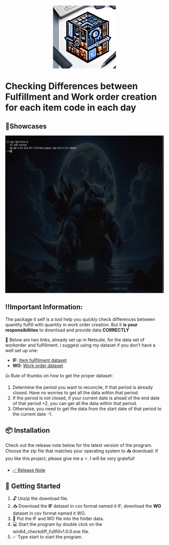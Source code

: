 <p align="center">
<img src="https://github.com/nt2311-vn/checkdiff_fullfill/blob/main/assets/checkdiff_logo.png" width="200" height="200" align="center">
</p>

# Checking Differences between Fulfillment and Work order creation for each item code in each day

## 🎥Showcases

<p align="left">
    <img src="https://github.com/nt2311-vn/checkdiff_fullfill/blob/main/assets/showcase.gif" width="800" height="500">
</p>


## ‼️Important Information:
The package it self is a tool help you quickly check differences between quantity fulfill with quantity in work order creation.
But it **is your responsibilities** to download and provide data **CORRECTLY**

🔗 Below are two links, already set up in Netsuite, for the data set of workorder and fulfillment. I suggest using my dataset if you don't have a well set up one:
- **IF**: [Item fullfilment dataset](https://5574610.app.netsuite.com/app/common/search/searchresults.nl?searchid=2243&whence=)
- **WO**: [Work order dataset](https://5574610.app.netsuite.com/app/common/search/searchresults.nl?searchid=2637&whence=)

👍 Rule of thumbs on how to get the proper dataset:
1. Determine the period you want to reconcile, if that period is already closed. Have no worries to get all the data within that period.
1. If the period is not closed, if your current date is ahead of the end date of that period +2, you can get all the data within that period.
1. Otherwise, you need to get the data from the start date of that period to the current date -1.

## 📦 Installation
Check out the release note below for the latest version of the program. Choose the zip file that matches your operating system to 📥 download:
If you like this project, please give me a ⭐. I will be very grateful!

- [✅ Release Note](https://github.com/nt2311-vn/checkdiff_fullfill/releases)

## 🚀 Getting Started
1. 🔓 Unzip the download file.
1. 📥 Download the **IF** dataset in csv format named it IF, download the **WO** dataset in csv format named it WO.
1. 📂 Put the IF and WO file into the folder data.
1. 💻 Start the program by double click on the win64_checkdiff_fullfillv1.0.0.exe file.
1. ✅ Type start to start the program.






